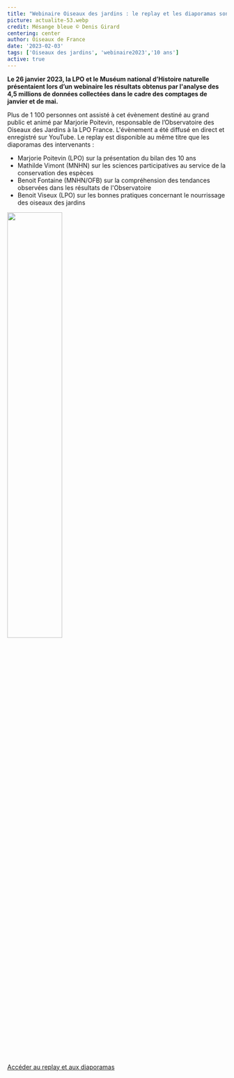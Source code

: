 ```yaml
---
title: "Webinaire Oiseaux des jardins : le replay et les diaporamas sont disponibles !"
picture: actualite-53.webp
credit: Mésange bleue © Denis Girard
centering: center
author: Oiseaux de France
date: '2023-02-03'
tags: ['Oiseaux des jardins', 'webinaire2023','10 ans']
active: true
---
```


**Le 26 janvier 2023, la LPO et le Muséum national d’Histoire naturelle présentaient lors d’un webinaire les résultats obtenus par l'analyse des 4,5 millions de données collectées dans le cadre des comptages de janvier et de mai.**

Plus de 1 100 personnes ont assisté à cet évènement destiné au grand public et animé par Marjorie Poitevin, responsable de l’Observatoire des Oiseaux des Jardins à la LPO France. L'évènement a été diffusé en direct et enregistré sur YouTube. Le replay est disponible au même titre que les diaporamas des intervenants :

- Marjorie Poitevin (LPO) sur la présentation du bilan des 10 ans
- Mathilde Vimont (MNHN) sur les sciences participatives au service de la conservation des espèces
- Benoit Fontaine (MNHN/OFB) sur la compréhension des tendances observées dans les résultats de l'Observatoire
- Benoit Viseux (LPO) sur les bonnes pratiques concernant le nourrissage des oiseaux des jardins

<img class="InformativePagePicture" style="width: 50%" src="/news/actualite-53-couverture-webinaire.webp"/>
<span class="InformativePagePictureLegend"></span>

<div style="align-center"><a href="https://www.lpo.fr/s-engager-a-nos-cotes/sciences-participatives/observatoire-oiseaux-des-jardins/10-ans-d-observation"  target="_blank" class="v-btn v-btn--is-elevated  elevation-2 v-size--default success">Accéder au replay et aux diaporamas</a></div>



